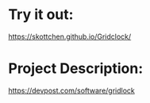# Try it out: <br>
https://skottchen.github.io/Gridclock/

# Project Description: <br>
https://devpost.com/software/gridlock
